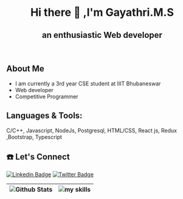 <h1 align="center"> Hi there 👋 ,I'm Gayathri.M.S </h1>
<h2 align="center">
  an enthusiastic Web developer
</h2>

</br>

## About Me

<ul>
<li>
I am currently a 3rd year CSE student at IIIT Bhubaneswar</li>
<li>
Web developer
</li>
<li>Competitive Programmer
</ul>

## Languages & Tools:

C/C++, Javascript, NodeJs, Postgresql, HTML/CSS, React js, Redux ,Bootstrap, Typescript

## :telephone: Let's Connect

[![Linkedin Badge](https://img.shields.io/badge/-LinkedIn-0e76a8?style=flat-square&logo=Linkedin&logoColor=white)](https://www.linkedin.com/in/gayathri-m-s-b4a0691a0)
[![Twitter Badge](https://img.shields.io/badge/-Twitter-00acee?style=flat-square&logo=Twitter&logoColor=white)](https://twitter.com/Gayathri_M_S)

| ![Github Stats](https://github-readme-stats.vercel.app/api?username=gayathri-ms&count_private=true&show_icons=true&include_all_commits=true&theme=nightowl)         | ![my skills](https://github-readme-stats.vercel.app/api/top-langs/?username=gayathri-ms&hide=TeX&theme=nightowl)              |
| --------------------- | ------------------------- |


<!--
**gayathri-ms/gayathri-ms** is a ✨ _special_ ✨ repository because its `README.md` (this file) appears on your GitHub profile.

Here are some ideas to get you started:

- 🔭 I’m currently working on ...
- 🌱 I’m currently learning ...
- 👯 I’m looking to collaborate on ...
- 🤔 I’m looking for help with ...
- 💬 Ask me about ...
- 📫 How to reach me: ...
- 😄 Pronouns: ...
- ⚡ Fun fact: ...
-->
